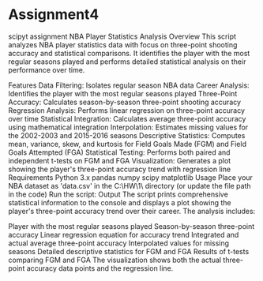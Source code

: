 # Assignment4
 scipyt assignment
NBA Player Statistics Analysis
Overview
This script analyzes NBA player statistics data with focus on three-point shooting accuracy and statistical comparisons. It identifies the player with the most regular seasons played and performs detailed statistical analysis on their performance over time.

Features
Data Filtering: Isolates regular season NBA data
Career Analysis: Identifies the player with the most regular seasons played
Three-Point Accuracy: Calculates season-by-season three-point shooting accuracy
Regression Analysis: Performs linear regression on three-point accuracy over time
Statistical Integration: Calculates average three-point accuracy using mathematical integration
Interpolation: Estimates missing values for the 2002-2003 and 2015-2016 seasons
Descriptive Statistics: Computes mean, variance, skew, and kurtosis for Field Goals Made (FGM) and Field Goals Attempted (FGA)
Statistical Testing: Performs both paired and independent t-tests on FGM and FGA
Visualization: Generates a plot showing the player's three-point accuracy trend with regression line
Requirements
Python 3.x
pandas
numpy
scipy
matplotlib
Usage
Place your NBA dataset as 'data.csv' in the C:\HW\1\ directory (or update the file path in the code)
Run the script:
Output
The script prints comprehensive statistical information to the console and displays a plot showing the player's three-point accuracy trend over their career. The analysis includes:

Player with the most regular seasons played
Season-by-season three-point accuracy
Linear regression equation for accuracy trend
Integrated and actual average three-point accuracy
Interpolated values for missing seasons
Detailed descriptive statistics for FGM and FGA
Results of t-tests comparing FGM and FGA
The visualization shows both the actual three-point accuracy data points and the regression line.
